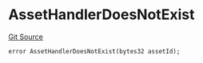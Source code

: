 # AssetHandlerDoesNotExist
[Git Source](https://github.com/matter-labs/zksync-contracts/blob/c6e73735b89a4b474234f6471e326125c9069f15/contracts/l1-contracts/common/L1ContractErrors.sol)


```solidity
error AssetHandlerDoesNotExist(bytes32 assetId);
```

